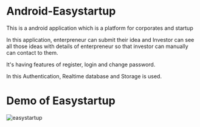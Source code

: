 # Android-Easystartup
This is a android application which is a platform for corporates and startup

In this application, enterpreneur can submit their idea and Investor can see all those ideas with details of enterpreneur so that investor can manually can contact to them.

It's having features of register, login and change password.

In this Authentication, Realtime database and Storage is used.

# Demo of Easystartup
![easystartup](https://user-images.githubusercontent.com/39314772/57575004-1e90cf80-7460-11e9-82c4-c713382d855d.gif)
